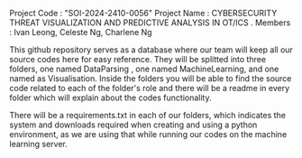 Project Code : "SOI-2024-2410-0056"
Project Name : CYBERSECURITY THREAT VISUALIZATION AND PREDICTIVE ANALYSIS IN OT/ICS .
Members : Ivan Leong, Celeste Ng, Charlene Ng

This github repository serves as a database where our team will keep all our source codes here for easy reference.
They will be splitted into three folders, one named DataParsing , one named MachineLearning, and one named as Visualisation.
Inside the folders you will be able to find the source code related to each of the folder's role and there will be a readme
in every folder which will explain about the codes functionality.

There will be a requirements.txt in each of our folders, which indicates the system and downloads required when creating and
using a python environment, as we are using that while running our codes on the machine learning server.
